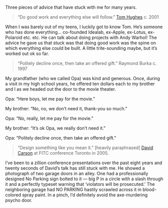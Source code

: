 

Three pieces of advice that have stuck with me for many years.

> “Do good work and
> everything else will follow.” [Tom Hughes](http://www.linkedin.com/pub/tom-hughes/0/40b/490) c. 2001
> 

When I was barely out of my teens, I luckily got to know Tom. He’s someone who has done everything...
co-founded Idealab, ex-Apple, ex-Lotus, ex-Polaroid etc. etc. He can talk about doing projects with Andy
Warhol! The advice he gave us that stuck was that doing good work was the spine on which everything else could
be built. A little trite-sounding maybe, but it’s worked out ok so far.

> “Politely
> decline once, then take an offered gift.” Raymond Burka c. 1997

My grandfather (who we called Opa) was kind and generous. Once, during a visit in my high school years, he
offered ten dollars each to my brother and I as we headed out the door to the movie theater.

Opa: “Here boys, let me pay for the movie.”

My brother: “No, no, we don’t need it, thank-you so much.”

Opa: “No, really, let me pay for the movie.”

My brother: “It’s ok Opa, we really don’t need it.”

Opa: “Politely decline once, then take an offered gift.”

> “Design something like
> you mean it.” [heavily paraphrased] [David Carson](http://davidcarsondesign.com/) at FITC conference Toronto
> in 2005.

I’ve been to a zillion conference presentations over the past eight years and twenty seconds of David’s
talk has still stuck with me. He showed a photograph of two garage doors in an alley. One had a professionally
designed No Parking sign bolted to it — big P in a circle with a slash through it and a perfectly typeset
warning that ‘violators will be prosecuted.’ The neighboring garage had NO PARKING hastily scrawled across
it in blood-colored spray paint. In a pinch, I’d definitely avoid the axe-murdering psycho door.